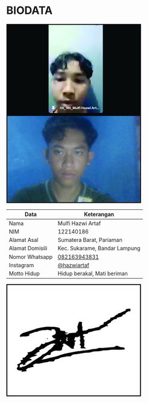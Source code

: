 # BIODATA

![Foto](186_foto.jpg)

| Data            | Keterangan |
| --------------- | ------------- |
| Nama            | Mulfi Hazwi Artaf |
| NIM             | 122140186 |
| Alamat Asal     | Sumatera Barat, Pariaman |
| Alamat Domisili | Kec. Sukarame, Bandar Lampung |
| Nomor Whatsapp  | [082163943831](https://wa.me/+6282163943831) |
| Instagram       | [@hazwiartaf](https://instagram.com/hazwiartaf) |
| Motto Hidup     | Hidup berakal, Mati beriman |

![TTD](186_ttd.jpg)
